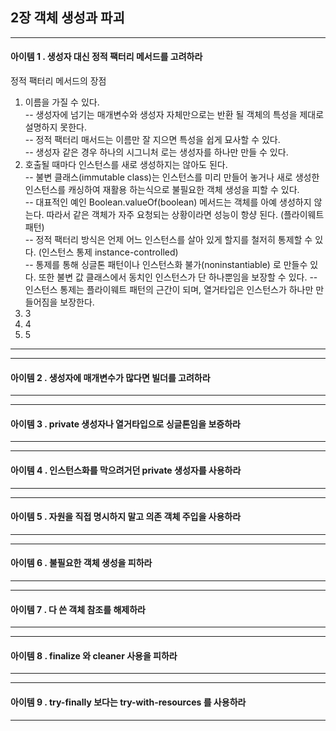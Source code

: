 ## 2장 객체 생성과 파괴


------------------
#### 아이템 1 . 생성자 대신 정적 팩터리 메서드를 고려하라

정적 팩터리 메서드의 장점
1. 이름을 가질 수 있다. <br/>
 -- 생성자에 넘기는 매개변수와 생성자 자체만으로는 반환 될 객체의 특성을 제대로 설명하지 못한다.<br/>
 -- 정적 팩터리 매서드는 이름만 잘 지으면 특성을 쉽게 묘사할 수 있다. <br/>
 -- 생성자 같은 경우 하나의 시그니처 로는 생성자를 하나만 만들 수 있다.
2. 호출될 때마다 인스턴스를 새로 생성하지는 않아도 된다. <br/>
 -- 불변 클래스(immutable class)는 인스턴스를 미리 만들어 놓거나 새로 생성한 인스턴스를 캐싱하여 재활용 하는식으로 불필요한 객체 생성을 피할 수 있다.<br/>
 -- 대표적인 예인 Boolean.valueOf(boolean) 메서드는 객체를 아예 생성하지 않는다. 따라서 같은 객체가 자주 요청되는 상황이라면 성능이 항샹 된다. (플라이웨트 패턴) <br/>
 -- 정적 팩터리 방식은 언제 어느 인스턴스를 살아 있게 할지를 철저히 통제할 수 있다. (인스턴스 통제 instance-controlled)<br/>
 -- 통제를 통해 싱글톤 패턴이나 인스턴스화 불가(noninstantiable) 로 만들수 있다. 또한 불변 값 클래스에서 동치인 인스턴스가 단 하나뿐임을 보장할 수 있다.
 -- 인스턴스 통제는 플라이웨트 패턴의 근간이 되며, 열거타입은 인스턴스가 하나만 만들어짐을 보장한다.
3. 3
4. 4
5. 5

------------------

------------------
#### 아이템 2 . 생성자에 매개변수가 많다면 빌더를 고려하라

------------------

------------------
#### 아이템 3 . private 생성자나 열거타입으로 싱글톤임을 보증하라


------------------

------------------
#### 아이템 4 . 인스턴스화를 막으려거던 private 생성자를 사용하라


------------------

------------------
#### 아이템 5 . 자원을 직접 명시하지 말고 의존 객체 주입을 사용하라


------------------

------------------
#### 아이템 6 . 불필요한 객체 생성을 피하라


------------------

------------------
#### 아이템 7 . 다 쓴 객체 참조를 해제하라


------------------

------------------
#### 아이템 8 . finalize 와 cleaner 사용을 피하라


------------------

------------------
#### 아이템 9 . try-finally 보다는 try-with-resources 를 사용하라


------------------

